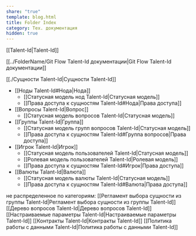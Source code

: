 ```yaml
---
share: "true"
template: blog.html
title: Folder Index
category: Тех. документация
hidden: true
---
```



[[Talent-Id|Talent-Id]]

[[../FolderName/Git Flow Talent-Id документации|Git Flow Talent-Id документации]]

[[./Сущности Talent-Id|Сущности Talent-Id]]
- [[Ноды Talent-Id#Нода|Нода]] 
	- [[Cтатусная модель нод Talent-Id|Статусная модель]]
	- [[Права доступа к сущностям Talent-Id#Нода|Права доступа]]
- [[Вопросы Talent-Id|Вопрос]]
	- [[Cтатусная модель вопросов Talent-Id|Статусная модель]]
- [[Группы Talent-Id|Группа]]
	- [[Cтатусная модель групп вопросов Talent-Id|Статусная модель]]
	- [[Права доступа к сущностям Talent-Id#Группа вопросов|Права доступа]]
- [[Игрок Talent-Id|Игрок]]
	- [[Cтатусная модель пользователей Talent-Id|Статусная модель]]
	- [[Ролевая модель пользователей Talent-Id|Ролевая модель]]
	- [[Права доступа к сущностям Talent-Id#Игрок|Права доступа]]
- [[Валюты Talant-Id|Валюта]]
	- [[Cтатусная модель валюты Talent-Id|Статусная модель]]
	- [[Права доступа к сущностям Talent-Id#Валюта|Права доступа]]




не распределенное по категориям:
[[Регламент выбора сущности из группы Talent-Id|Регламент выбора сущности из группы Talent-Id]]
[[Дерево вопросов Talent-Id|Дерево вопросов Talent-Id]]
[[Настраиваемые параметры Talent-Id|Настраиваемые параметры Talent-Id]]
[[Контракты Talent-Id|Контракты Talent-Id]]
[[Политика работы с данными Talent-Id|Политика работы с данными Talent-Id]]

